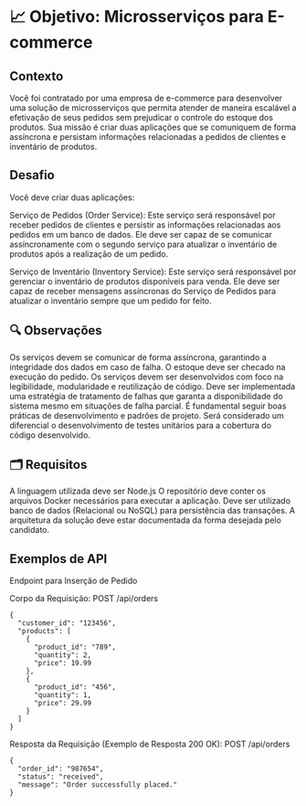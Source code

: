 # 📈 Objetivo: Microsserviços para E-commerce
## Contexto
Você foi contratado por uma empresa de e-commerce para desenvolver uma solução de microsserviços que permita atender de maneira escalável a efetivação de seus pedidos sem prejudicar o controle do estoque dos produtos. Sua missão é criar duas aplicações que se comuniquem de forma assíncrona e persistam informações relacionadas a pedidos de clientes e inventário de produtos.

## Desafio
Você deve criar duas aplicações:

Serviço de Pedidos (Order Service): Este serviço será responsável por receber pedidos de clientes e persistir as informações relacionadas aos pedidos em um banco de dados. Ele deve ser capaz de se comunicar assíncronamente com o segundo serviço para atualizar o inventário de produtos após a realização de um pedido.

Serviço de Inventário (Inventory Service): Este serviço será responsável por gerenciar o inventário de produtos disponíveis para venda. Ele deve ser capaz de receber mensagens assíncronas do Serviço de Pedidos para atualizar o inventário sempre que um pedido for feito.

## 🔍 Observações
Os serviços devem se comunicar de forma assíncrona, garantindo a integridade dos dados em caso de falha.
O estoque deve ser checado na execução do pedido.
Os serviços devem ser desenvolvidos com foco na legibilidade, modularidade e reutilização de código.
Deve ser implementada uma estratégia de tratamento de falhas que garanta a disponibilidade do sistema mesmo em situações de falha parcial.
É fundamental seguir boas práticas de desenvolvimento e padrões de projeto.
Será considerado um diferencial o desenvolvimento de testes unitários para a cobertura do código desenvolvido.

## 🗂️ Requisitos
A linguagem utilizada deve ser Node.js
O repositório deve conter os arquivos Docker necessários para executar a aplicação.
Deve ser utilizado banco de dados (Relacional ou NoSQL) para persistência das transações.
A arquitetura da solução deve estar documentada da forma desejada pelo candidato.

## Exemplos de API
Endpoint para Inserção de Pedido

Corpo da Requisição: POST /api/orders
```
{
  "customer_id": "123456",
  "products": [
    {
      "product_id": "789",
      "quantity": 2,
      "price": 19.99
    },
    {
      "product_id": "456",
      "quantity": 1,
      "price": 29.99
    }
  ]
}
```
Resposta da Requisição (Exemplo de Resposta 200 OK): POST /api/orders
```
{
  "order_id": "987654",
  "status": "received",
  "message": "Order successfully placed."
}
```
